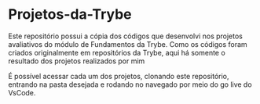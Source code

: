 # Projetos-da-Trybe
Este repositório possui a cópia dos códigos que desenvolvi nos projetos avaliativos do módulo de Fundamentos da Trybe.
Como os códigos foram criados originalmente em repositórios da Trybe, aqui há somente o resultado dos projetos realizados por mim

É possível acessar cada um dos projetos, clonando este repositório, entrando na pasta desejada e rodando no navegado por meio do go live do VsCode.
